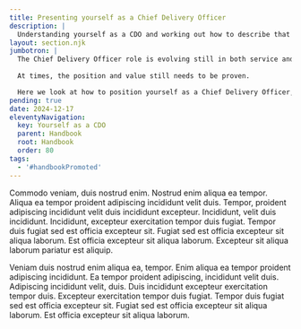 ```yaml
---
title: Presenting yourself as a Chief Delivery Officer
description: |
  Understanding yourself as a CDO and working out how to describe that to colleagues, peers and employers
layout: section.njk
jumbotron: |
  The Chief Delivery Officer role is evolving still in both service and product businesses, with major differences in the model in different sectors or types of organisation.
  
  At times, the position and value still needs to be proven.

  Here we look at how to position yourself as a Chief Delivery Officer, and where to go to get help to do so.
pending: true
date: 2024-12-17
eleventyNavigation:
  key: Yourself as a CDO
  parent: Handbook
  root: Handbook
  order: 80
tags:
  - '#handbookPromoted'
---
```


Commodo veniam, duis nostrud enim. Nostrud enim aliqua ea tempor. Aliqua ea tempor proident adipiscing incididunt velit duis. Tempor, proident adipiscing incididunt velit duis incididunt excepteur. Incididunt, velit duis incididunt. Incididunt, excepteur exercitation tempor duis fugiat. Tempor duis fugiat sed est officia excepteur sit. Fugiat sed est officia excepteur sit aliqua laborum. Est officia excepteur sit aliqua laborum. Excepteur sit aliqua laborum pariatur est aliquip.

Veniam duis nostrud enim aliqua ea, tempor. Enim aliqua ea tempor proident adipiscing incididunt. Ea tempor proident adipiscing, incididunt velit duis. Adipiscing incididunt velit, duis. Duis incididunt excepteur exercitation tempor duis. Excepteur exercitation tempor duis fugiat. Tempor duis fugiat sed est officia excepteur sit. Fugiat sed est officia excepteur sit aliqua laborum. Est officia excepteur sit aliqua laborum.
